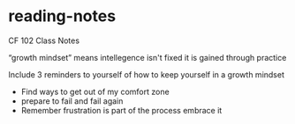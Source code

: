 # reading-notes
CF 102 Class Notes

“growth mindset” means intellegence isn't fixed it is gained through practice 

Include 3 reminders to yourself of how to keep yourself in a growth mindset
- Find ways to get out of my comfort zone
- prepare to fail and fail again
- Remember frustration is part of the process embrace it
